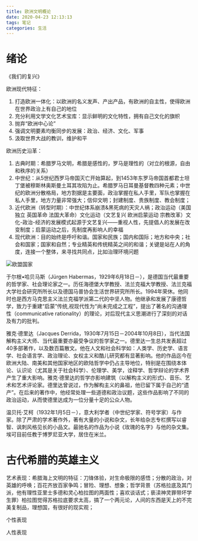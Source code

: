 ```yaml
---
title: 欧洲文明概论
date: 2020-04-23 12:13:13
tags: 笔记
categories: 生活
---
```


# 绪论

《我们的复兴》

欧洲现代特征：

1. 打造欧洲一体化：以欧洲的名义发声、产出产品，有欧洲的自主性，使得欧洲在世界政治上有自己的地位
2. 充分利用文学文化艺术宝库：显示鲜明的文化特性，拥有自己文化的旗帜
3. 抛弃“欧洲中心论”
4. 强调文明要素均衡同步的发展：政治、经济、文化、军事
5. 汲取世界大战的教训，维护和平

欧洲历史沿革：

1. 古典时期：希腊罗马文明，希腊是感性的，罗马是理性的（对立的根源，自由和秩序的关系）
2. 中世纪：从5世纪西罗马帝国灭亡开始算起，到1453年东罗马帝国首都君士坦丁堡被穆斯林奥斯曼土耳其攻陷为止。希腊罗马日耳曼基督教四种元素；中世纪的欧洲分散格局，地方割据是主要面，政治掌握在私人手里，军队也掌握在私人手里，地方力量非常强大；信仰文明；封建制度、贵族制度、教会制度；
3. 近代欧洲（转型时期）：中世纪体系崩溃&黑死病的天灾人祸；政治运动（美国独立 英国革命 法国大革命）文化运动（文艺复兴 欧洲启蒙运动 宗教改革）文化-政治-经济的发展模式起源于文艺复兴——重视人性，先提倡人的发展在改变制度；启蒙运动之后，先制度再影响人的幸福
4. 现代欧洲：目的始终是呼吁和谐。国家和民族；国内和国际；地方和中央；社会和国家；国家和自然；专业精英和传统精英之间的和谐；关键是站在人的角度，连接一个整体，来寻找共同点，比如治理环境问题

![欧盟国家](http://p.ananas.chaoxing.com/star3/origin/5524d7aae4b016dd73f3438e.jpg)

于尔根•哈贝马斯（Jürgen Habermas，1929年6月18日－），是德国当代最重要的哲学家、社会理论家之一。历任海德堡大学教授、法兰克福大学教授、法兰克福大学社会研究所所长以及德国马普协会生活世界研究所所长。1994年荣休。他同时也是西方马克思主义法兰克福学派第二代的中坚人物。他继承和发展了康德哲学，致力于重建“启蒙”传统,视现代性为“尚未完成之工程”，提出了著名的沟通理性（communicative rationality）的理论，对后现代主义思潮进行了深刻的对话及有力的批判。

雅克·德里达（Jacques Derrida，1930年7月15日－2004年10月8日），当代法国解构主义大师、当代最重要亦最受争议的哲学家之一。德里达一生总共发表超过40多部著作，以及数百篇散文。他在人文和社会科学如：人类学、历史学、语言学、社会语言学、政治理论、女权主义和酷儿研究都有显著影响。他的作品迄今在欧洲大陆、南美和其他国家地区的欧陆哲学中仍占主导地位，特别是在围绕本体论、认识论（尤其是关于社会科学）、伦理学、美学，诠释学、哲学辩论的学术界产生了重大影响。雅克·德里达的哲学亦影响建筑（以解构主义的形式)、音乐、艺术和艺术评论家。德里达曾说过，作为解构主义的鼻祖，他已留下属于自己的“遗产”。在后来的著作中，他经常处理一些道德和政治议题，这些作品影响了不同的政治运动，从而使德里达成为一位分量十足的公众人物。

温贝托·艾柯（1932年1月5日－），意大利学者（中世纪学家、符号学家）与作家。除了严肃的学术著作外，著有大量的小说和杂文，长年给杂志专栏撰写以睿智、讽刺风格见长的小品文。最驰名的作品为小说《玫瑰的名字》与他的杂文集。埃可目前任教于博罗尼亚大学，居住在米兰。



# 古代希腊的英雄主义

艺术表现：希腊海上文明的特征：刀锋体验，对生命极限的感悟；分散的政治，对英雄的呼唤；百花齐放百家争鸣；冒险、理想、想象；哲学背景（苏格拉底及其门派，他有理性亚里士多德和灵心柏拉图的两面性；喜欢谈话式；亵渎神灵罪带坏学生罪）柏拉图觉得苏格拉底要求太高，搞了一个两元论，人间的东西是天上的不完美复制品，理想国，有很好的现实观；

个性表现

人性表现

















